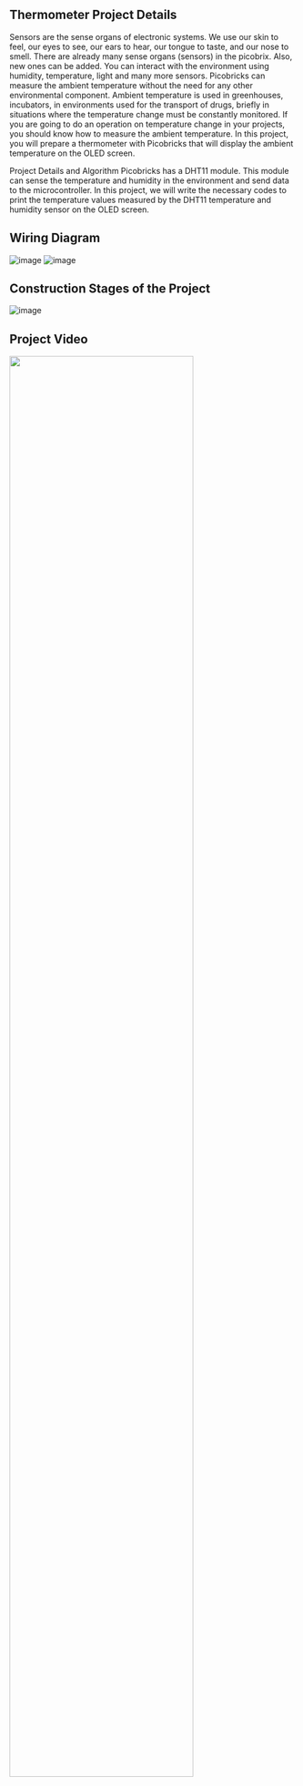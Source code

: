 ## Thermometer Project Details
Sensors are the sense organs of electronic systems. We use our skin to feel, our eyes to see, our ears to hear, our tongue to taste, and our nose to smell. There are already many sense organs (sensors) in the picobrix. Also, new ones can be added. You can interact with the environment using humidity, temperature, light and many more sensors. Picobricks can measure the ambient temperature without the need for any other environmental component. Ambient temperature is used in greenhouses, incubators, in environments used for the transport of drugs, briefly in situations where the temperature change must be constantly monitored. If you are going to do an operation on temperature change in your projects, you should know how to measure the ambient temperature. In this project, you will prepare a thermometer with Picobricks that will display the ambient temperature on the OLED screen. 

Project Details and Algorithm Picobricks has a DHT11 module. This module can sense the temperature and humidity in the environment and send data to the microcontroller. In this project, we will write the necessary codes to print the temperature values measured by the DHT11 temperature and humidity sensor on the OLED screen.

## Wiring Diagram

![image](https://user-images.githubusercontent.com/111511331/200257049-cd962fb5-9924-459f-8add-89264ee213cb.png)
![image](https://user-images.githubusercontent.com/111511331/200257070-1366cbd6-8943-4161-bf34-cf2757c628e6.png)

## Construction Stages of the Project

![image](https://user-images.githubusercontent.com/111511331/200257231-5c05dfab-06ca-410f-9e70-8f74fee356a6.png)

## Project Video

[<img src="https://i.ytimg.com/vi/7dVtA_J19wc/maxresdefault.jpg" width="80%">](https://www.youtube.com/watch?v=Hmb4V0TCYb8 )
